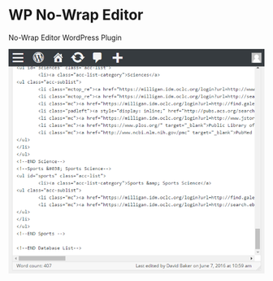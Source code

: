 # WP No-Wrap Editor
No-Wrap Editor WordPress Plugin

![Demo of No-Wrap Editor Plugin](https://raw.githubusercontent.com/dbaker3/image-hosting/master/no-wrap-demo.png)

